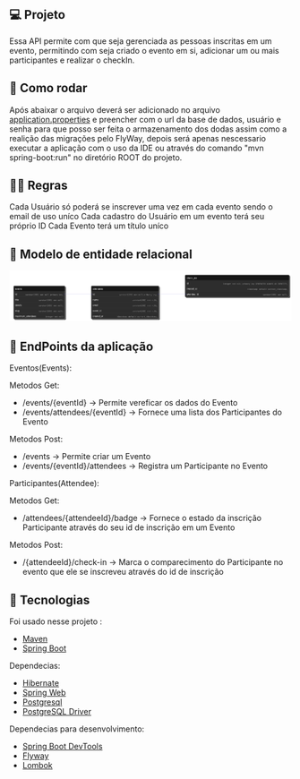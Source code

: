 ## 💻 Projeto

Essa API permite com que seja gerenciada as pessoas inscritas em um evento, permitindo com seja criado o evento em si, adicionar um ou mais participantes e realizar o checkIn.

## 📀 Como rodar

Após abaixar o arquivo deverá ser adicionado no arquivo [application.properties](src/main/resources/application.properties) e preencher com o url da base de dados, usuário e senha para que posso ser feita o armazenamento dos dodas assim como a realição das migrações pelo FlyWay, depois será apenas nescessario executar a aplicação com o uso da IDE ou através do comando "mvn spring-boot:run" no diretório ROOT do projeto.

## 🧑‍⚖️ Regras

Cada Usuário só poderá se inscrever uma vez em cada evento sendo o email de uso uníco
Cada cadastro do Usuário em um evento terá seu próprio ID
Cada Evento terá um título uníco

## 🧾️ Modelo de entidade relacional

<p>
  <img src="./github/ERD.png" ALT="Diagrama de Entidade e Relacionamento">
</p>

## 🚪 EndPoints da aplicação

Eventos(Events):

Metodos Get:
- /events/{eventId} -> Permite vereficar os dados do Evento
- /events/attendees/{eventId} -> Fornece uma lista dos Participantes do Evento

Metodos Post:
- /events -> Permite criar um Evento
- /events/{eventId}/attendees -> Registra um Participante no Evento

Participantes(Attendee):

Metodos Get:
- /attendees/{attendeeId}/badge -> Fornece o estado da inscrição Participante através do seu id de inscrição em um Evento

Metodos Post:
- /{attendeeId}/check-in -> Marca o comparecimento do Participante no evento que ele se inscreveu através do id de inscrição

## 🔧 Tecnologias

Foi usado nesse projeto :

- [Maven](https://maven.apache.org/)
- [Spring Boot](https://spring.io/projects/spring-boot)

Dependecias:
- [Hibernate](https://hibernate.org/orm/)
- [Spring Web](https://mvnrepository.com/artifact/org.springframework/spring-web)
- [Postgresql](https://www.postgresql.org/)
- [PostgreSQL Driver](https://jdbc.postgresql.org/download/)

Dependecias para desenvolvimento:
- [Spring Boot DevTools](https://mvnrepository.com/artifact/org.springframework.boot/spring-boot-devtools)
- [Flyway](https://www.red-gate.com/products/flyway/community/)
- [Lombok](https://projectlombok.org/)